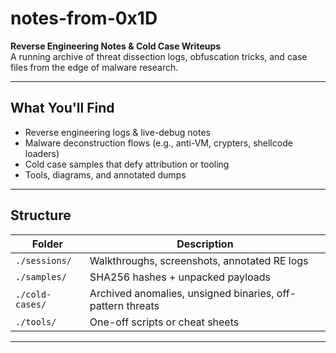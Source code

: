 # notes-from-0x1D

**Reverse Engineering Notes & Cold Case Writeups**  
A running archive of threat dissection logs, obfuscation tricks, and case files from the edge of malware research.

---

## What You'll Find

- Reverse engineering logs & live-debug notes  
- Malware deconstruction flows (e.g., anti-VM, crypters, shellcode loaders)  
- Cold case samples that defy attribution or tooling  
- Tools, diagrams, and annotated dumps

---

## Structure

| Folder             | Description                                                |
|--------------------|------------------------------------------------------------|
| `./sessions/`      | Walkthroughs, screenshots, annotated RE logs               |
| `./samples/`       | SHA256 hashes + unpacked payloads                          |
| `./cold-cases/`    | Archived anomalies, unsigned binaries, off-pattern threats |
| `./tools/`         | One-off scripts or cheat sheets                            |

---
